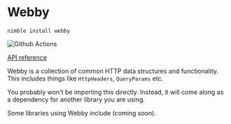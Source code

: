 # Webby

`nimble install webby`

![Github Actions](https://github.com/treeform/webby/workflows/Github%20Actions/badge.svg)

[API reference](https://nimdocs.com/treeform/webby)

Webby is a collection of common HTTP data structures and functionality. This includes things like `HttpHeaders`, `QueryParams` etc.

You probably won't be importing this directly. Instead, it will come along as a dependency for another library you are using.

Some libraries using Webby include (coming soon).

